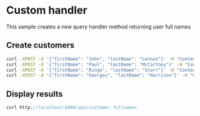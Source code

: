 # Custom handler

This sample creates a new query handler method returning user full names

## Create customers

```bash
curl -XPOST -d '{"firstName": "John", "lastName": "Lennon"}' -H "Content-Type: application/json" http://localhost:8080/api/customer.create
curl -XPOST -d '{"firstName": "Paul", "lastName": "McCartney"}' -H "Content-Type: application/json" http://localhost:8080/api/customer.create
curl -XPOST -d '{"firstName": "Ringo", "lastName": "Starr"}' -H "Content-Type: application/json" http://localhost:8080/api/customer.create
curl -XPOST -d '{"firstName": "Georges", "lastName": "Harrison"}' -H "Content-Type: application/json" http://localhost:8080/api/customer.create
```

## Display results

```js
curl http://localhost:8080/api/customer.fullnames
```

